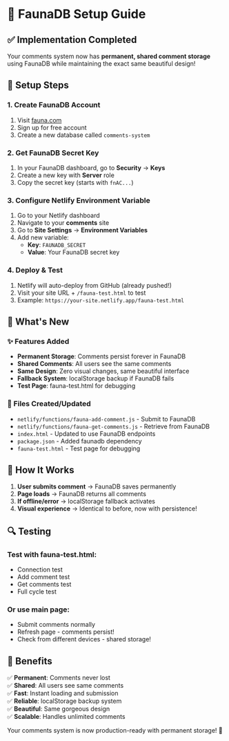 # 🦋 FaunaDB Setup Guide

## ✅ Implementation Completed

Your comments system now has **permanent, shared comment storage** using FaunaDB while maintaining the exact same beautiful design!

## 🔧 Setup Steps

### 1. Create FaunaDB Account
1. Visit [fauna.com](https://fauna.com)
2. Sign up for free account
3. Create a new database called `comments-system`

### 2. Get FaunaDB Secret Key
1. In your FaunaDB dashboard, go to **Security** → **Keys**
2. Create a new key with **Server** role
3. Copy the secret key (starts with `fnAC...`)

### 3. Configure Netlify Environment Variable
1. Go to your Netlify dashboard
2. Navigate to your **comments** site
3. Go to **Site Settings** → **Environment Variables**
4. Add new variable:
   - **Key**: `FAUNADB_SECRET`
   - **Value**: Your FaunaDB secret key

### 4. Deploy & Test
1. Netlify will auto-deploy from GitHub (already pushed!)
2. Visit your site URL + `/fauna-test.html` to test
3. Example: `https://your-site.netlify.app/fauna-test.html`

## 🎯 What's New

### ✨ Features Added
- **Permanent Storage**: Comments persist forever in FaunaDB
- **Shared Comments**: All users see the same comments
- **Same Design**: Zero visual changes, same beautiful interface
- **Fallback System**: localStorage backup if FaunaDB fails
- **Test Page**: fauna-test.html for debugging

### 📁 Files Created/Updated
- `netlify/functions/fauna-add-comment.js` - Submit to FaunaDB
- `netlify/functions/fauna-get-comments.js` - Retrieve from FaunaDB
- `index.html` - Updated to use FaunaDB endpoints
- `package.json` - Added faunadb dependency
- `fauna-test.html` - Test page for debugging

## 🚀 How It Works

1. **User submits comment** → FaunaDB saves permanently
2. **Page loads** → FaunaDB returns all comments
3. **If offline/error** → localStorage fallback activates
4. **Visual experience** → Identical to before, now with persistence!

## 🔍 Testing

### Test with fauna-test.html:
- Connection test
- Add comment test  
- Get comments test
- Full cycle test

### Or use main page:
- Submit comments normally
- Refresh page - comments persist!
- Check from different devices - shared storage!

## 🎉 Benefits

✅ **Permanent**: Comments never lost  
✅ **Shared**: All users see same comments  
✅ **Fast**: Instant loading and submission  
✅ **Reliable**: localStorage backup system  
✅ **Beautiful**: Same gorgeous design  
✅ **Scalable**: Handles unlimited comments  

Your comments system is now production-ready with permanent storage! 🚀
